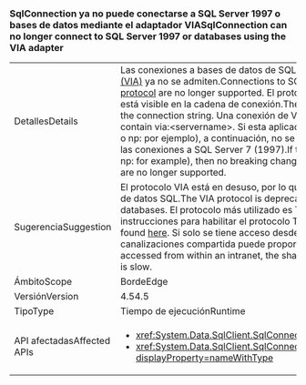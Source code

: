 ### <a name="sqlconnection-can-no-longer-connect-to-sql-server-1997-or-databases-using-the-via-adapter"></a><span data-ttu-id="13765-101">SqlConnection ya no puede conectarse a SQL Server 1997 o bases de datos mediante el adaptador VIA</span><span class="sxs-lookup"><span data-stu-id="13765-101">SqlConnection can no longer connect to SQL Server 1997 or databases using the VIA adapter</span></span>

|   |   |
|---|---|
|<span data-ttu-id="13765-102">Detalles</span><span class="sxs-lookup"><span data-stu-id="13765-102">Details</span></span>|<span data-ttu-id="13765-103">Las conexiones a bases de datos de SQL Server mediante la [protocolo de adaptador de interfaz Virtual (VIA)](https://technet.microsoft.com/library/ms191229%28v=sql.105%29.aspx) ya no se admiten.</span><span class="sxs-lookup"><span data-stu-id="13765-103">Connections to SQL Server databases using the [Virtual Interface Adapter (VIA) protocol](https://technet.microsoft.com/library/ms191229%28v=sql.105%29.aspx) are no longer supported.</span></span> <span data-ttu-id="13765-104">El protocolo utilizado para conectarse a una base de datos de SQL Server está visible en la cadena de conexión.</span><span class="sxs-lookup"><span data-stu-id="13765-104">The protocol used to connect to a SQL Server database is visible in the connection string.</span></span> <span data-ttu-id="13765-105">Una conexión de VIA contendrá a través de:&lt;servername&gt;.</span><span class="sxs-lookup"><span data-stu-id="13765-105">A VIA connection will contain via:&lt;servername&gt;.</span></span> <span data-ttu-id="13765-106">Si esta aplicación se conecta a SQL a través de un protocolo distinto de VIA (tcp: o np: por ejemplo), a continuación, no se encuentre ningún cambio importante. Además, ya no se admiten las conexiones a SQL Server 7 (1997).</span><span class="sxs-lookup"><span data-stu-id="13765-106">If this app is connecting to SQL via a protocol other than VIA (tcp: or np: for example), then no breaking change will be encountered.Also, connections to SQL Server 7 (1997) are no longer supported.</span></span>|
|<span data-ttu-id="13765-107">Sugerencia</span><span class="sxs-lookup"><span data-stu-id="13765-107">Suggestion</span></span>|<span data-ttu-id="13765-108">El protocolo VIA está en desuso, por lo que se debe usar un protocolo alternativo para conectarse a bases de datos SQL.</span><span class="sxs-lookup"><span data-stu-id="13765-108">The VIA protocol is deprecated, so an alternative protocol should be used to connect to SQL databases.</span></span> <span data-ttu-id="13765-109">El protocolo más utilizado es TCP/IP.</span><span class="sxs-lookup"><span data-stu-id="13765-109">The most common protocol used is TCP/IP.</span></span> <span data-ttu-id="13765-110">Encontrará instrucciones para habilitar el protocolo TCP/IP [aquí](https://msdn.microsoft.com/library/bb909712.aspx).</span><span class="sxs-lookup"><span data-stu-id="13765-110">Instructions for enabling the TCP/IP protocol can be found [here](https://msdn.microsoft.com/library/bb909712.aspx).</span></span> <span data-ttu-id="13765-111">Si solo se tiene acceso desde la base de datos dentro de una intranet, el protocolo de canalizaciones compartida puede proporcionar un mejor rendimiento si la red es lenta.</span><span class="sxs-lookup"><span data-stu-id="13765-111">If the database is only accessed from within an intranet, the shared pipes protocol may provide better performance if the network is slow.</span></span>|
|<span data-ttu-id="13765-112">Ámbito</span><span class="sxs-lookup"><span data-stu-id="13765-112">Scope</span></span>|<span data-ttu-id="13765-113">Borde</span><span class="sxs-lookup"><span data-stu-id="13765-113">Edge</span></span>|
|<span data-ttu-id="13765-114">Versión</span><span class="sxs-lookup"><span data-stu-id="13765-114">Version</span></span>|<span data-ttu-id="13765-115">4.5</span><span class="sxs-lookup"><span data-stu-id="13765-115">4.5</span></span>|
|<span data-ttu-id="13765-116">Tipo</span><span class="sxs-lookup"><span data-stu-id="13765-116">Type</span></span>|<span data-ttu-id="13765-117">Tiempo de ejecución</span><span class="sxs-lookup"><span data-stu-id="13765-117">Runtime</span></span>|
|<span data-ttu-id="13765-118">API afectadas</span><span class="sxs-lookup"><span data-stu-id="13765-118">Affected APIs</span></span>|<ul><li><xref:System.Data.SqlClient.SqlConnection.%23ctor(System.String)?displayProperty=nameWithType></li><li><xref:System.Data.SqlClient.SqlConnection.%23ctor(System.String,System.Data.SqlClient.SqlCredential)?displayProperty=nameWithType></li></ul>|

